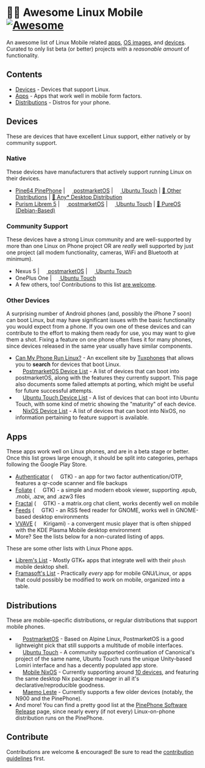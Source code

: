 # 🐧📱 Awesome Linux Mobile [![Awesome](https://awesome.re/badge.svg)](https://awesome.re)

An awesome list of Linux Mobile related [apps](#apps), [OS images](#distributions), and [devices](#devices).
Curated to only list beta (or better) projects with a *reasonable amount* of functionality.

## Contents

- [Devices](#devices) - Devices that support Linux.
- [Apps](#apps) - Apps that work well in mobile form factors.
- [Distributions](#distributions) - Distros for your phone.

## Devices

These are devices that have excellent Linux support, either natively or by community support.

### Native

These devices have manufacturers that actively support running Linux on their devices.

- [Pine64 PinePhone](https://www.pine64.org/pinephone/) | [<img src="https://upload.wikimedia.org/wikipedia/commons/a/a6/PostmarketOS_logo.svg" width=15 height=15> postmarketOS](https://wiki.postmarketos.org/wiki/PINE64_PinePhone_(pine64-pinephone)) | [<img src="https://upload.wikimedia.org/wikipedia/commons/1/16/Ubuntu_and_Ubuntu_Server_Icon.png" width=15 height=15> Ubuntu Touch](https://devices.ubuntu-touch.io/device/pinephone/) | [📱 Other Distributions](https://wiki.pine64.org/index.php/PinePhone_Software_Release) | [🐧 Any* Desktop Distribution](https://xnux.eu/howtos/install-arch-linux-arm.html)
- [Purism Librem 5](https://puri.sm/products/librem-5/) | [<img src="https://upload.wikimedia.org/wikipedia/commons/a/a6/PostmarketOS_logo.svg" width=15 height=15> postmarketOS](https://wiki.postmarketos.org/wiki/PINE64_PinePhone_(pine64-pinephone)) | [<img src="https://upload.wikimedia.org/wikipedia/commons/1/16/Ubuntu_and_Ubuntu_Server_Icon.png" width=15 height=15> Ubuntu Touch](https://devices.ubuntu-touch.io/device/pinephone/) | [🐧 PureOS (Debian-Based)](https://puri.sm/products/librem-5/pureos-mobile/)

### Community Support

These devices have a strong Linux community and are well-supported by more than one Linux on Phone project OR are *really* well supported by just one project (all modem functionality, cameras, WiFi and Bluetooth at minimum). <!-- TODO: Make a badge for PostmarketOS and Ubuntu Touch and others to display next to these phone names. -->

- Nexus 5 | [<img src="https://upload.wikimedia.org/wikipedia/commons/a/a6/PostmarketOS_logo.svg" width=15 height=15> postmarketOS](https://wiki.postmarketos.org/wiki/Google_Nexus_5_(lg-hammerhead)) | [<img src="https://upload.wikimedia.org/wikipedia/commons/1/16/Ubuntu_and_Ubuntu_Server_Icon.png" width=15 height=15> Ubuntu Touch](https://devices.ubuntu-touch.io/device/hammerhead/)
- OnePlus One | [<img src="https://upload.wikimedia.org/wikipedia/commons/1/16/Ubuntu_and_Ubuntu_Server_Icon.png" width=15 height=15> Ubuntu Touch](https://devices.ubuntu-touch.io/device/bacon/)
- A few others, too! Contributions to this list [are welcome](#contribute).

### Other Devices

A surprising number of Android phones (and, possibly the iPhone 7 soon) can boot Linux, but may have significant issues with the basic functionality you would expect from a phone. If you own one of these devices and can contribute to the effort to making them ready for use, you may want to give them a shot. Fixing a feature on one phone often fixes it for many phones, since devices released in the same year usually have similar components.

- [Can My Phone Run Linux?](https://many.tuxphones.com/) - An excellent site by [Tuxphones](https://tuxphones.com/) that allows you to **search** for devices that boot Linux.
- <img src="https://upload.wikimedia.org/wikipedia/commons/a/a6/PostmarketOS_logo.svg" width=15 height=15> [PostmarketOS Device List](https://wiki.postmarketos.org/wiki/Devices) - A list of devices that can boot into postmarketOS, along with the features they currently support. This page also documents some failed attempts at porting, which might be useful for future successful attempts.
- <img src="https://upload.wikimedia.org/wikipedia/commons/1/16/Ubuntu_and_Ubuntu_Server_Icon.png" width=15 height=15> [Ubuntu Touch Device List](https://devices.ubuntu-touch.io/) - A list of devices that can boot into Ubuntu Touch, with some kind of metric showing the "maturity" of each device.
- <img src="https://nixos.org/logo/nixos-logo-only-hires.png" width=15 height=15> [NixOS Device List](https://mobile.nixos.org/devices/index.html) - A list of devices that can boot into NixOS, no information pertaining to feature support is available.

## Apps

These apps work well on Linux phones, and are in a beta stage or better. Once this list grows large enough, it should be split into categories, perhaps following the Google Play Store.

- [Authenticator](https://gitlab.gnome.org/World/Authenticator) (<img src="https://upload.wikimedia.org/wikipedia/commons/7/71/GTK_logo.svg" width=15 height=15> GTK) - an app for two factor authentication/OTP, features a qr-code scanner and file backups
- [Foliate](https://johnfactotum.github.io/foliate/) (<img src="https://upload.wikimedia.org/wikipedia/commons/7/71/GTK_logo.svg" width=15 height=15> GTK) - a simple and modern ebook viewer, supporting .epub, .mobi, .azw, and .azw3 files
- [Fractal](https://gitlab.gnome.org/GNOME/fractal/) (<img src="https://upload.wikimedia.org/wikipedia/commons/7/71/GTK_logo.svg" width=15 height=15> GTK) - a matrix.org chat client, works decently well on mobile
- [Feeds](https://gabmus.gitlab.io/gnome-feeds/) (<img src="https://upload.wikimedia.org/wikipedia/commons/7/71/GTK_logo.svg" width=15 height=15> GTK) - an RSS feed reader for GNOME, works well in GNOME-based desktop environments
- [VVAVE](https://vvave.kde.org/) (<img src="https://upload.wikimedia.org/wikipedia/commons/8/8d/KDE_logo.svg" width=15 height=15> Kirigami) - a convergent music player that is often shipped with the KDE Plasma Mobile desktop environment
- More? See the lists below for a non-curated listing of apps.

These are some other lists with Linux Phone apps.
- [Librem's List](https://source.puri.sm/Librem5/community-wiki/-/wikis/List-of-Apps-in-Development) - Mostly GTK+ apps that integrate well with their `phosh` mobile desktop shell.
- [Framasoft's List](https://mglapps.frama.io/) - Practically *every* app for mobile GNU/Linux, or apps that could possibly be modified to work on mobile, organized into a table.

## Distributions

These are mobile-specific distributions, or regular distributions that support mobile phones.

- <img src="https://upload.wikimedia.org/wikipedia/commons/a/a6/PostmarketOS_logo.svg" width=15 height=15> [PostmarketOS](https://postmarketos.org/) - Based on Alpine Linux, PostmarketOS is a good lightweight pick that still supports a multitude of mobile interfaces.
- <img src="https://upload.wikimedia.org/wikipedia/commons/1/16/Ubuntu_and_Ubuntu_Server_Icon.png" width=15 height=15> [Ubuntu Touch](https://ubuntu-touch.io/) - A community supported continuation of Canonical's project of the same name, Ubuntu Touch runs the unique Unity-based Lomiri interface and has a decently populated app store.
- <img src="https://nixos.org/logo/nixos-logo-only-hires.png" width=15 height=15> [Mobile NixOS](https://mobile.nixos.org/) - Currently supporting around [10 devices](https://mobile.nixos.org/devices/index.html), and featuring the same desktop Nix package manager in all it's declarative/reproducible goodness.
- <img src="https://maemo-leste.github.io/images/logo.png" width=15 height=15> [Maemo Leste](https://maemo-leste.github.io/) - Currently supports a few older devices (notably, the N900 and the PinePhone).
- And more! You can find a pretty good list at the [PinePhone Software Release](https://wiki.pine64.org/index.php/PinePhone_Software_Release) page, since nearly every (if not every) Linux-on-phone distribution runs on the PinePhone.

## Contribute

Contributions are welcome & encouraged! Be sure to read the [contribution guidelines](CONTRIBUTING.md) first.
